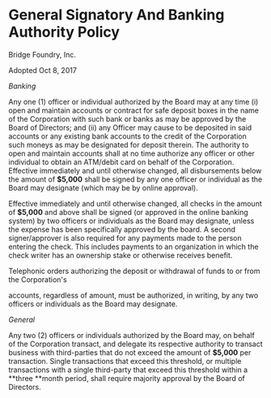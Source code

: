 
# General Signatory And Banking Authority Policy

Bridge Foundry, Inc.

Adopted Oct 8, 2017


_Banking_

Any one (1) officer or individual authorized by the Board may at any time (i) open and maintain accounts or contract for safe deposit boxes in the name of the Corporation with such bank or banks as may be approved by the Board of Directors; and (ii) any Officer may cause to be deposited in said accounts or any existing bank accounts to the credit of the Corporation such moneys as may be designated for deposit therein. The authority to open and maintain accounts shall at no time authorize any officer or other individual to obtain an ATM/debit card on behalf of the Corporation. Effective immediately and until otherwise changed, all disbursements below the amount of **$5,000** shall be signed by any one officer or individual as the Board may designate (which may be by online approval).

Effective immediately and until otherwise changed, all checks in the amount of **$5,000** and above shall be signed (or approved in the online banking system) by two officers or individuals as the Board may designate, unless the expense has been specifically approved by the board. A second signer/approver is also required for any payments made to the person entering the check. This includes payments to an organization in which the check writer has an ownership stake or otherwise receives benefit.

Telephonic orders authorizing the deposit or withdrawal of funds to or from the Corporation's

accounts, regardless of amount, must be authorized, in writing, by any two officers or individuals as the Board may designate.

_General_

Any two (2) officers or individuals authorized by the Board may, on behalf of the Corporation transact, and delegate its respective authority to transact business with third-parties that do not exceed the amount of **$5,000** per transaction. Single transactions that exceed this threshold, or multiple transactions with a single third-party that exceed this threshold within a **three **month period, shall require majority approval by the Board of Directors.



